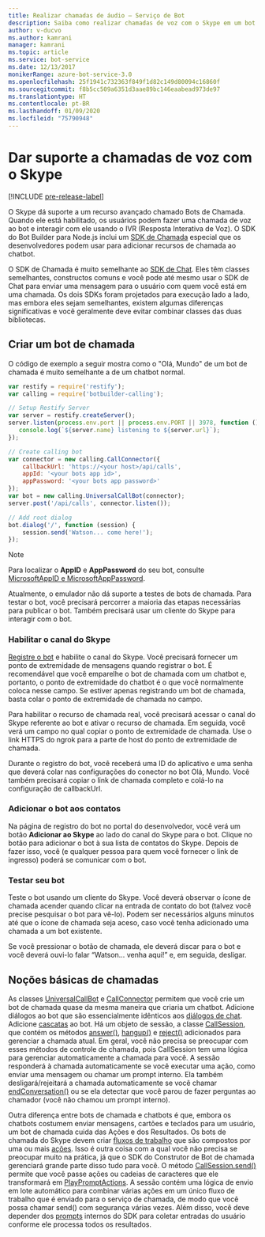 ```yaml
---
title: Realizar chamadas de áudio – Serviço de Bot
description: Saiba como realizar chamadas de voz com o Skype em um bot usando o Node.js
author: v-ducvo
ms.author: kamrani
manager: kamrani
ms.topic: article
ms.service: bot-service
ms.date: 12/13/2017
monikerRange: azure-bot-service-3.0
ms.openlocfilehash: 25f1941c732363f849f1d82c149d80094c16860f
ms.sourcegitcommit: f8b5cc509a6351d3aae89bc146eaabead973de97
ms.translationtype: HT
ms.contentlocale: pt-BR
ms.lasthandoff: 01/09/2020
ms.locfileid: "75790948"
---
```

# <a name="support-audio-calls-with-skype"></a>Dar suporte a chamadas de voz com o Skype

[!INCLUDE [pre-release-label](../includes/pre-release-label-v3.md)]

O Skype dá suporte a um recurso avançado chamado Bots de Chamada.  Quando ele está habilitado, os usuários podem fazer uma chamada de voz ao bot e interagir com ele usando o IVR (Resposta Interativa de Voz).  O SDK do Bot Builder para Node.js inclui um [SDK de Chamada][calling_sdk] especial que os desenvolvedores podem usar para adicionar recursos de chamada ao chatbot.   

O SDK de Chamada é muito semelhante ao [SDK de Chat][chat_sdk]. Eles têm classes semelhantes, constructos comuns e você pode até mesmo usar o SDK de Chat para enviar uma mensagem para o usuário com quem você está em uma chamada.  Os dois SDKs foram projetados para execução lado a lado, mas embora eles sejam semelhantes, existem algumas diferenças significativas e você geralmente deve evitar combinar classes das duas bibliotecas.  

## <a name="create-a-calling-bot"></a>Criar um bot de chamada
O código de exemplo a seguir mostra como o "Olá, Mundo" de um bot de chamada é muito semelhante a de um chatbot normal. 

```javascript
var restify = require('restify');
var calling = require('botbuilder-calling');

// Setup Restify Server
var server = restify.createServer();
server.listen(process.env.port || process.env.PORT || 3978, function () {
   console.log(`${server.name} listening to ${server.url}`); 
});

// Create calling bot
var connector = new calling.CallConnector({
    callbackUrl: 'https://<your host>/api/calls',
    appId: '<your bots app id>',
    appPassword: '<your bots app password>'
});
var bot = new calling.UniversalCallBot(connector);
server.post('/api/calls', connector.listen());

// Add root dialog
bot.dialog('/', function (session) {
    session.send('Watson... come here!');
});
```

> [!NOTE]
> Para localizar o **AppID** e **AppPassword** do seu bot, consulte [MicrosoftAppID e MicrosoftAppPassword](~/bot-service-manage-overview.md#microsoftappid-and-microsoftapppassword).

Atualmente, o emulador não dá suporte a testes de bots de chamada. Para testar o bot, você precisará percorrer a maioria das etapas necessárias para publicar o bot.  Também precisará usar um cliente do Skype para interagir com o bot. 

### <a name="enable-the-skype-channel"></a>Habilitar o canal do Skype
[Registre o bot](../bot-service-quickstart-registration.md) e habilite o canal do Skype. Você precisará fornecer um ponto de extremidade de mensagens quando registrar o bot. É recomendável que você emparelhe o bot de chamada com um chatbot e, portanto, o ponto de extremidade do chatbot é o que você normalmente coloca nesse campo.  Se estiver apenas registrando um bot de chamada, basta colar o ponto de extremidade de chamada no campo.  

Para habilitar o recurso de chamada real, você precisará acessar o canal do Skype referente ao bot e ativar o recurso de chamada. Em seguida, você verá um campo no qual copiar o ponto de extremidade de chamada. Use o link HTTPS do ngrok para a parte de host do ponto de extremidade de chamada.

Durante o registro do bot, você receberá uma ID do aplicativo e uma senha que deverá colar nas configurações do conector no bot Olá, Mundo. Você também precisará copiar o link de chamada completo e colá-lo na configuração de callbackUrl.

### <a name="add-bot-to-contacts"></a>Adicionar o bot aos contatos
Na página de registro do bot no portal do desenvolvedor, você verá um botão **Adicionar ao Skype** ao lado do canal do Skype para o bot. Clique no botão para adicionar o bot à sua lista de contatos do Skype.  Depois de fazer isso, você (e qualquer pessoa para quem você fornecer o link de ingresso) poderá se comunicar com o bot.

### <a name="test-your-bot"></a>Testar seu bot
Teste o bot usando um cliente do Skype. Você deverá observar o ícone de chamada acender quando clicar na entrada de contato do bot (talvez você precise pesquisar o bot para vê-lo).  Podem ser necessários alguns minutos até que o ícone de chamada seja aceso, caso você tenha adicionado uma chamada a um bot existente.  

Se você pressionar o botão de chamada, ele deverá discar para o bot e você deverá ouvi-lo falar “Watson… venha aqui!” e, em seguida, desligar.

## <a name="calling-basics"></a>Noções básicas de chamadas
As classes [UniversalCallBot](http://docs.botframework.com/node/builder/calling-reference/classes/_botbuilder_d_.universalcallbot) e [CallConnector](http://docs.botframework.com/node/builder/calling-reference/classes/_botbuilder_d_.callconnector) permitem que você crie um bot de chamada quase da mesma maneira que criaria um chatbot. Adicione diálogos ao bot que são essencialmente idênticos aos [diálogos de chat](bot-builder-nodejs-manage-conversation-flow.md). Adicione [cascatas](bot-builder-nodejs-prompts.md) ao bot. Há um objeto de sessão, a classe [CallSession](http://docs.botframework.com/node/builder/calling-reference/classes/_botbuilder_d_.callsession), que contém os métodos [answer()](http://docs.botframework.com/node/builder/calling-reference/classes/_botbuilder_d_.callsession#answer), [hangup()](http://docs.botframework.com/node/builder/calling-reference/classes/_botbuilder_d_.callsession#hangup) e [reject()](http://docs.botframework.com/node/builder/calling-reference/classes/_botbuilder_d_.callsession#reject) adicionados para gerenciar a chamada atual. Em geral, você não precisa se preocupar com esses métodos de controle de chamada, pois CallSession tem uma lógica para gerenciar automaticamente a chamada para você. A sessão responderá à chamada automaticamente se você executar uma ação, como enviar uma mensagem ou chamar um prompt interno. Ela também desligará/rejeitará a chamada automaticamente se você chamar [endConversation()](http://docs.botframework.com/node/builder/calling-reference/classes/_botbuilder_d_.callsession#endconversation) ou se ela detectar que você parou de fazer perguntas ao chamador (você não chamou um prompt interno).

Outra diferença entre bots de chamada e chatbots é que, embora os chatbots costumem enviar mensagens, cartões e teclados para um usuário, um bot de chamada cuida das Ações e dos Resultados. Os bots de chamada do Skype devem criar [fluxos de trabalho](http://docs.botframework.com/node/builder/calling-reference/interfaces/_botbuilder_d_.iworkflow) que são compostos por uma ou mais [ações](http://docs.botframework.com/node/builder/calling-reference/interfaces/_botbuilder_d_.iaction).  Isso é outra coisa com a qual você não precisa se preocupar muito na prática, já que o SDK do Construtor de Bot de chamada gerenciará grande parte disso tudo para você. O método [CallSession.send()](http://docs.botframework.com/node/builder/calling-reference/classes/_botbuilder_d_.callsession#send) permite que você passe ações ou cadeias de caracteres que ele transformará em [PlayPromptActions](http://docs.botframework.com/node/builder/calling-reference/classes/_botbuilder_d_.playpromptaction).  A sessão contém uma lógica de envio em lote automático para combinar várias ações em um único fluxo de trabalho que é enviado para o serviço de chamada, de modo que você possa chamar send() com segurança várias vezes.  Além disso, você deve depender dos [prompts](bot-builder-nodejs-prompts.md) internos do SDK para coletar entradas do usuário conforme ele processa todos os resultados.  

[calling_sdk]: http://docs.botframework.com/node/builder/calling-reference/modules/_botbuilder_d_
[chat_sdk]: http://docs.botframework.com/node/builder/chat-reference/modules/_botbuilder_d_
